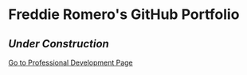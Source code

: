 # Freddie Romero's GitHub Portfolio

## _Under Construction_

<a href="https://freddieromero23.github.io/ProDevDoc.html" target="_blank">Go to Professional Development Page</a>

